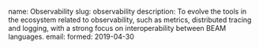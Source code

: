 name: Observability
slug: observability
description: To evolve the tools in the ecosystem related to observability, such as metrics, distributed tracing and logging, with a strong focus on interoperability between BEAM languages.
email: 
formed: 2019-04-30
